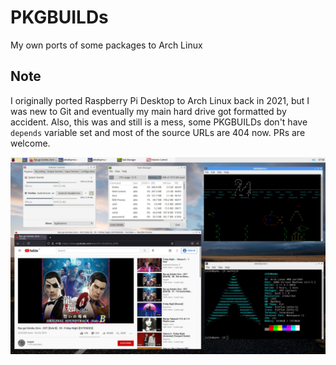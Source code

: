 # PKGBUILDs
My own ports of some packages to Arch Linux

## Note
I originally ported Raspberry Pi Desktop to Arch Linux back in 2021, but I was
new to Git and eventually my main hard drive got formatted by accident. Also,
this was and still is a mess, some PKGBUILDs don't have `depends` variable set
and most of the source URLs are 404 now. PRs are welcome.

![Raspberry Pi's PIXEL Desktop on Arch Linux](https://github.com/fathonix/PKGBUILDs/raw/main/piarchdesktop.jpg)
